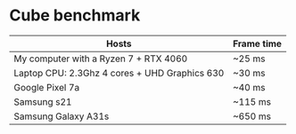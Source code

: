# Cube benchmark

| Hosts                                          | Frame time  |
|------------------------------------------------|-------------| 
| My computer with a Ryzen 7 + RTX 4060          | ~25 ms      |
| Laptop CPU: 2.3Ghz 4 cores + UHD Graphics 630  | ~30 ms      |
| Google Pixel 7a                                | ~40 ms      |
| Samsung s21                                    | ~115 ms     |
| Samsung Galaxy A31s                            | ~650 ms     |